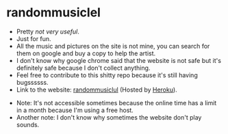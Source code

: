 # randommusiclel
- Pretty *not very useful*.
- Just for fun.
- All the music and pictures on the site is not mine, you can search for them on google and buy a copy to help the artist.
- I don't know why google chrome said that the website is not safe but it's definitely safe because I don't collect anything.
- Feel free to contribute to this shitty repo because it's still having bugssssss.
- Link to the website: [randommusiclul](https://randommusiclul.herokuapp.com) (Hosted by [Heroku](https://www.heroku.com)).



+ Note: It's not accessible sometimes because the online time has a limit in a month because I'm using a free host.
+ Another note: I don't know why sometimes the website don't play sounds.
